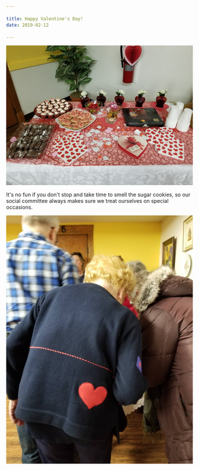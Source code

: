 ```yaml
---

title: Happy Valentine's Day!
date: 2019-02-12

---
```

![Table with a Valentine's Day spread of treats.](../images/20190212_184944.jpg)

It's no fun if you don't stop and take time to smell the sugar cookies, so our social committee always makes sure we treat ourselves on special occasions.

![Betty wearing her "heart" sweater.](../images/20190212_204252.jpg)
